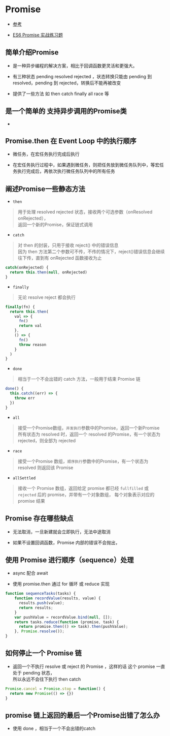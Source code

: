 # Promise

- [参考](https://mp.weixin.qq.com/s/6Jsz_mskT4uGbhkzyMUFIw)

- [ES6 Promise 实战练习题](https://mp.weixin.qq.com/s/FTp0o2a8DMINI6J-XNaQ5g)

## 简单介绍Promise

- 是一种异步编程的解决方案，相比于回调函数更灵活和更强大。

- 有三种状态 pending resolved rejected ，状态转换只能由 pending 到 resolved，pending 到 rejected，转换后不能再被改变

- 提供了一些方法 如 then catch finally all race 等

## 是一个简单的 支持异步调用的Promise类

- 

## Promise.then 在 Event Loop 中的执行顺序

- 微任务，在宏任务执行完成后执行

- 在宏任务执行过程中，如果遇到微任务，则把任务放到微任务队列中，等宏任务执行完成后，再依次执行微任务队列中的所有任务 

## 阐述Promise一些静态方法

- `then` 
> 用于处理 resolved rejected 状态，接收两个可选参数（onResolved onRejected），  
  返回一个新的Promise，保证链式调用 

- `catch` 
> 对 then 的封装，只用于接收 reject() 中的错误信息   
  因为 then 方法第二个参数可不传，不传的情况下，reject()错误信息会继续往下传，直到有 onRejected 函数接收为止  

```js
catch(onRejected) {
  return this.then(null, onRejected)
}
```

- `finally` 
> 无论 resolve reject 都会执行

```js
finally(fn) { 
  return this.then(
    val => {
      fn()
      return val
    },
    () => {
      fn()
      throw reason
    }
  )
}
```

- `done`
> 相当于一个不会出错的 catch 方法，一般用于结束 Promise 链 

```js
done() {
  this.catch((err) => {
    throw err
  }) 
}
```

- `all` 
> 接受一个Promise数组，`并发执行`参数中的Promise，返回一个新Promise  
  所有状态为 resolved 时，返回一个 resolved 的Promise，有一个状态为 rejected，则全部为 rejected 

- `race`
> 接受一个Promise 数组，`顺序执行`参数中的Promise，有一个状态为 resolved 则返回该 Promise

- `allSettled` 
> 接收一个 Promise 数组，返回给定 promise 都已经 `fullfilled` 或 `rejected` 后的 promise，并带有一个对象数组，
每个对象表示对应的 promise 结果


## Promise 存在哪些缺点

- 无法取消，一旦新建就会立即执行，无法中途取消

- 如果不设置回调函数，Promise 内部的错误不会抛出，

## 使用 Promise 进行顺序（sequence）处理

- async 配合 await

- 使用 promise.then 通过 for 循环 或 reduce 实现

```js
function sequenceTasks(tasks) {
    function recordValue(results, value) {
      results.push(value);
      return results;
    }
    var pushValue = recordValue.bind(null, []);
    return tasks.reduce(function (promise, task) {
      return promise.then(() => task).then(pushValue);
    }, Promise.resolve());
}
```

## 如何停止一个 Promise 链

- 返回一个不执行 resolve 或 reject 的 Promise ，这样的话 这个 promise 一直处于 pending 状态，  
  所以永远不会往下执行 then catch 

```js
Promise.cancel = Promise.stop = function() {
  return new Promise(() => {})
}
```

## promise 链上返回的最后一个Promise出错了怎么办

- 使用 done ，相当于一个不会出错的catch